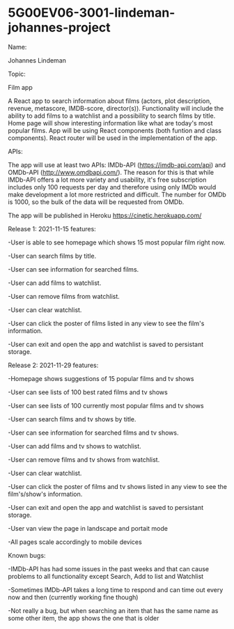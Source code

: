 # 5G00EV06-3001-lindeman-johannes-project

Name: 

Johannes Lindeman

Topic: 

Film app

A React app to search information about films (actors, plot description, revenue, metascore, IMDB-score, director(s)). Functionality will include the ability to add films to a watchlist and a possibility to search films by title. Home page will show interesting information like what are today's most popular films. App will be using React components (both funtion and class components). React router will be used in the implementation of the app. 

APIs:

The app will use at least two APIs: IMDb-API (https://imdb-api.com/api) and OMDb-API (http://www.omdbapi.com/). The reason for this is that while IMDb-API offers a lot more variety and usability, it's free subscription includes only 100 requests per day and therefore using only IMDb would make development a lot more restricted and difficult. The number for OMDb is 1000, so the bulk of the data will be requested from OMDb. 

The app will be published in Heroku https://cinetic.herokuapp.com/


Release 1: 2021-11-15 features:

-User is able to see homepage which shows 15 most popular film right now.

-User can search films by title.

-User can see information for searched films.

-User can add films to watchlist.

-User can remove films from watchlist.

-User can clear watchlist.

-User can click the poster of films listed in any view to see the film's information.

-User can exit and open the app and watchlist is saved to persistant storage.

Release 2: 2021-11-29 features:

-Homepage shows suggestions of 15 popular films and tv shows

-User can see lists of 100 best rated films and tv shows

-User can see lists of 100 currently most popular films and tv shows 

-User can search films and tv shows by title.

-User can see information for searched films and tv shows.

-User can add films and tv shows to watchlist.

-User can remove films and tv shows from watchlist.

-User can clear watchlist.

-User can click the poster of films and tv shows listed in any view to see the film's/show's information.

-User can exit and open the app and watchlist is saved to persistant storage.

-User van view the page in landscape and portait mode

-All pages scale accordingly to mobile devices

Known bugs:

-IMDb-API has had some issues in the past weeks and that can cause problems to all functionality except Search, Add to list and Watchlist 

-Sometimes IMDb-API takes a long time to respond and can time out every now and then (currently working fine though)

-Not really a bug, but when searching an item that has the same name as some other item, the app shows the one that is older

